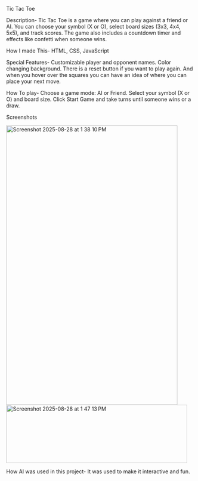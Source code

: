 Tic Tac Toe

Description- Tic Tac Toe is a game where you can play against a friend or AI. 
You can choose your symbol (X or O), select board sizes (3x3, 4x4, 5x5), and track scores. 
The game also includes a countdown timer and effects like confetti when someone wins.

How I made This- HTML, CSS, JavaScript

Special Features- Customizable player and opponent names. Color changing background. There is a reset button if you want to play again. And when you hover over the squares you can have an idea of where you can place your next move.

How To play- Choose a game mode: AI or Friend. Select your symbol (X or O) and board size. Click Start Game and take turns until someone wins or a draw.

Screenshots

<img width="459" height="749" alt="Screenshot 2025-08-28 at 1 38 10 PM" src="https://github.com/user-attachments/assets/5be78939-e839-4702-a4d2-b213286b4318" />
<img width="485" height="156" alt="Screenshot 2025-08-28 at 1 47 13 PM" src="https://github.com/user-attachments/assets/91353460-faf0-4e38-a363-456b37cdc6fe" />

How AI was used in this project- It was used to make it interactive and fun.

